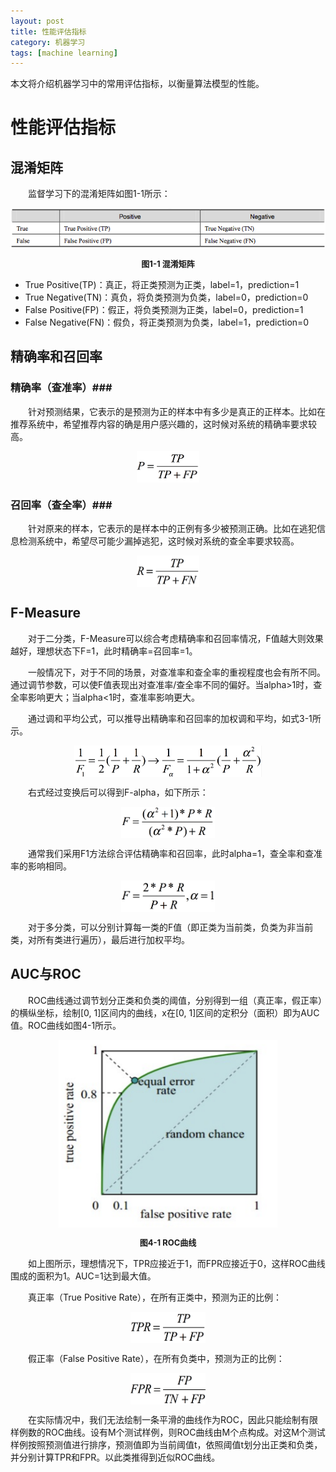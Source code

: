 ```yaml
---
layout: post
title: 性能评估指标
category: 机器学习
tags: [machine learning]
---
```

本文将介绍机器学习中的常用评估指标，以衡量算法模型的性能。

# 性能评估指标 #

## 混淆矩阵 ##

<p style="text-indent:2em">
    监督学习下的混淆矩阵如图1-1所示：
</p>

<div align = 'center'>
    <img src='/assets/images/2017-03-11/20170426204227164.png' align='center'/>
    <p><font size='2'><b>图1-1 混淆矩阵</b></font></p>
</div>

- True Positive(TP)：真正，将正类预测为正类，label=1，prediction=1
- True Negative(TN)：真负，将负类预测为负类，label=0，prediction=0
- False Positive(FP)：假正，将负类预测为正类，label=0，prediction=1
- False Negative(FN)：假负，将正类预测为负类，label=1，prediction=0

## 精确率和召回率 ##

### 精确率（查准率）###

<p style="text-indent:2em">
    针对预测结果，它表示的是预测为正的样本中有多少是真正的正样本。比如在推荐系统中，希望推荐内容的确是用户感兴趣的，这时候对系统的精确率要求较高。
</p>

<div align = 'center'>
    <img src='/assets/images/2017-03-11/648C7A6E-3EC7-404F-B319-E8394683C534.png' align='center' style=' width:100px;height:50px'/>
</div>

### 召回率（查全率）###

<p style="text-indent:2em">
针对原来的样本，它表示的是样本中的正例有多少被预测正确。比如在逃犯信息检测系统中，希望尽可能少漏掉逃犯，这时候对系统的查全率要求较高。
</p>

<div align = 'center'>
    <img src='/assets/images/2017-03-11/C38DD2E1-3185-4D4C-B536-83430F7A92D6.png' align='center' style=' width:100px;height:50px'/>
</div>

## F-Measure ##

<p style="text-indent:2em">
    对于二分类，F-Measure可以综合考虑精确率和召回率情况，F值越大则效果越好，理想状态下F=1，此时精确率=召回率=1。
</p>

<p style="text-indent:2em">
    一般情况下，对于不同的场景，对查准率和查全率的重视程度也会有所不同。通过调节参数，可以使F值表现出对查准率/查全率不同的偏好。当alpha>1时，查全率影响更大；当alpha<1时，查准率影响更大。
</p>

<p style="text-indent:2em">
    通过调和平均公式，可以推导出精确率和召回率的加权调和平均，如式3-1所示。
</p>

<div align = 'center'>
    <img src='/assets/images/2017-03-11/96A3DBDF-0A2D-4183-ADC9-FB8CC66D91BF.png' align='center' style=' width:300px;height:50px'/>
</div>

<p style="text-indent:2em">
    右式经过变换后可以得到F-alpha，如下所示：
</p>

<div align = 'center'>
    <img src='/assets/images/2017-03-11/C90AF50D-749F-40E4-9EA3-6B9F0413B0CE.png' align='center' style=' width:150px;height:50px'/>
</div>

<p style="text-indent:2em">
通常我们采用F1方法综合评估精确率和召回率，此时alpha=1，查全率和查准率的影响相同。
</p>

<div align = 'center'>
    <img src='/assets/images/2017-03-11/A7A1606B-254B-4892-94F1-4344FEFFF390.png' align='center' style=' width:150px;height:50px'/>
</div>

<p style="text-indent:2em">
    对于多分类，可以分别计算每一类的F值（即正类为当前类，负类为非当前类，对所有类进行遍历），最后进行加权平均。
</p>

## AUC与ROC ##
<p style="text-indent:2em">
    ROC曲线通过调节划分正类和负类的阈值，分别得到一组（真正率，假正率）的横纵坐标，绘制[0, 1]区间内的曲线，x在[0, 1]区间的定积分（面积）即为AUC值。ROC曲线如图4-1所示。
</p>

<div align = 'center'>
    <img src='/assets/images/2017-03-11/FC72EA45-C4D0-4BB5-AE35-4094EFD0104A.png' align='center' style=' width:350px;height:300px'/>
    <p><font size='2'><b>图4-1 ROC曲线</b></font></p>
</div>

<p style="text-indent:2em">
    如上图所示，理想情况下，TPR应接近于1，而FPR应接近于0，这样ROC曲线围成的面积为1。AUC=1达到最大值。
</p>

<p style="text-indent:2em">
真正率（True Positive Rate），在所有正类中，预测为正的比例：
</p>

<div align = 'center'>
    <img src='/assets/images/2017-03-11/2D566586-B147-4A70-BCEB-0659A20E00B4.png' align='center' style=' width:120px;height:50px'/>
</div>

<p style="text-indent:2em">
假正率（False Positive Rate），在所有负类中，预测为正的比例：
</p>

<div align = 'center'>
    <img src='/assets/images/2017-03-11/A2FA51D6-6678-40B3-9DCD-E167496566F5.png' align='center' style=' width:120px;height:50px'/>
</div>

<p style="text-indent:2em">
在实际情况中，我们无法绘制一条平滑的曲线作为ROC，因此只能绘制有限样例数的ROC曲线。设有M个测试样例，则ROC曲线由M个点构成。对这M个测试样例按照预测值进行排序，预测值即为当前阈值t，依照阈值t划分出正类和负类，并分别计算TPR和FPR。以此类推得到近似ROC曲线。
</p>